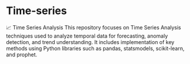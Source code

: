 # Time-series
📈 Time Series Analysis This repository focuses on Time Series Analysis techniques used to analyze temporal data for forecasting, anomaly detection, and trend understanding. It includes implementation of key methods using Python libraries such as pandas, statsmodels, scikit-learn, and prophet.
